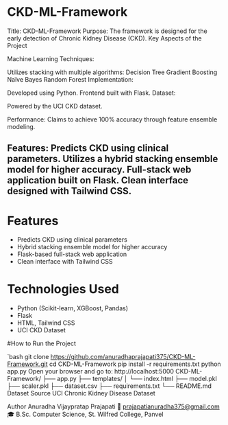 # CKD-ML-Framework
Title: CKD-ML-Framework
Purpose: The framework is designed for the early detection of Chronic Kidney Disease (CKD).
Key Aspects of the Project

Machine Learning Techniques:

Utilizes stacking with multiple algorithms:
Decision Tree
Gradient Boosting
Naïve Bayes
Random Forest
Implementation:

Developed using Python.
Frontend built with Flask.
Dataset:

Powered by the UCI CKD dataset.

Performance:
Claims to achieve 100% accuracy through feature ensemble modeling.

Features:
Predicts CKD using clinical parameters.
Utilizes a hybrid stacking ensemble model for higher accuracy.
Full-stack web application built on Flask.
Clean interface designed with Tailwind CSS.
---

# Features
- Predicts CKD using clinical parameters
- Hybrid stacking ensemble model for higher accuracy
- Flask-based full-stack web application
- Clean interface with Tailwind CSS

# Technologies Used
- Python (Scikit-learn, XGBoost, Pandas)
- Flask
- HTML, Tailwind CSS
- UCI CKD Dataset

#How to Run the Project

`bash
git clone https://github.com/anuradhaprajapati375/CKD-ML-Framework.git
cd CKD-ML-Framework
pip install -r requirements.txt
python app.py
Open your browser and go to: http://localhost:5000
CKD-ML-Framework/
├── app.py
├── templates/
│   └── index.html
├── model.pkl
├── scaler.pkl
├── dataset.csv
├── requirements.txt
└── README.md
Dataset Source
UCI Chronic Kidney Disease Dataset

 Author
Anuradha Vijaypratap Prajapati
📧 prajapatianuradha375@gmail.com
🎓 B.Sc. Computer Science, St. Wilfred College, Panvel
